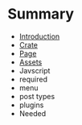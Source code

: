 # Summary

* [Introduction](README.md)
* [Crate](crate.md)
* [Page](page.md)
* [Assets](assets.md)
* Javscript
* required
* menu
* post types
* plugins
* Needed

